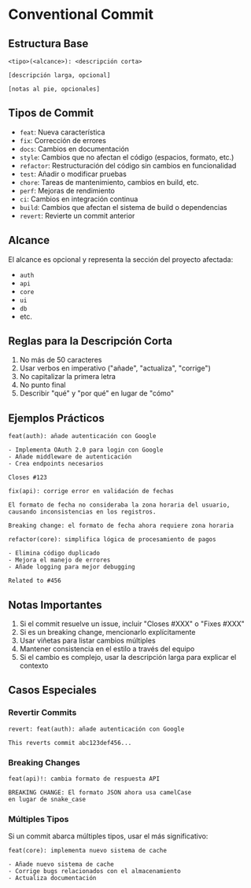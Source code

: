 # Conventional Commit

## Estructura Base

```git
<tipo>(<alcance>): <descripción corta>

[descripción larga, opcional]

[notas al pie, opcionales]
```

## Tipos de Commit

- `feat`: Nueva característica
- `fix`: Corrección de errores
- `docs`: Cambios en documentación
- `style`: Cambios que no afectan el código (espacios, formato, etc.)
- `refactor`: Restructuración del código sin cambios en funcionalidad
- `test`: Añadir o modificar pruebas
- `chore`: Tareas de mantenimiento, cambios en build, etc.
- `perf`: Mejoras de rendimiento
- `ci`: Cambios en integración continua
- `build`: Cambios que afectan el sistema de build o dependencias
- `revert`: Revierte un commit anterior

## Alcance

El alcance es opcional y representa la sección del proyecto afectada:

- `auth`
- `api`
- `core`
- `ui`
- `db`
- etc.

## Reglas para la Descripción Corta

1. No más de 50 caracteres
2. Usar verbos en imperativo ("añade", "actualiza", "corrige")
3. No capitalizar la primera letra
4. No punto final
5. Describir "qué" y "por qué" en lugar de "cómo"

## Ejemplos Prácticos

```git
feat(auth): añade autenticación con Google

- Implementa OAuth 2.0 para login con Google
- Añade middleware de autenticación
- Crea endpoints necesarios

Closes #123
```

```git
fix(api): corrige error en validación de fechas

El formato de fecha no consideraba la zona horaria del usuario,
causando inconsistencias en los registros.

Breaking change: el formato de fecha ahora requiere zona horaria
```

```git
refactor(core): simplifica lógica de procesamiento de pagos

- Elimina código duplicado
- Mejora el manejo de errores
- Añade logging para mejor debugging

Related to #456
```

## Notas Importantes

1. Si el commit resuelve un issue, incluir "Closes #XXX" o "Fixes #XXX"
2. Si es un breaking change, mencionarlo explícitamente
3. Usar viñetas para listar cambios múltiples
4. Mantener consistencia en el estilo a través del equipo
5. Si el cambio es complejo, usar la descripción larga para explicar el contexto

## Casos Especiales

### Revertir Commits

```git
revert: feat(auth): añade autenticación con Google

This reverts commit abc123def456...
```

### Breaking Changes

```git
feat(api)!: cambia formato de respuesta API

BREAKING CHANGE: El formato JSON ahora usa camelCase
en lugar de snake_case
```

### Múltiples Tipos

Si un commit abarca múltiples tipos, usar el más significativo:

```git
feat(core): implementa nuevo sistema de cache

- Añade nuevo sistema de cache
- Corrige bugs relacionados con el almacenamiento
- Actualiza documentación
```
